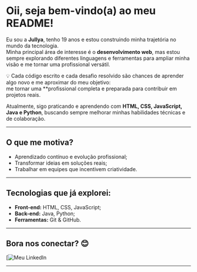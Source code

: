 # Oii, seja bem-vindo(a) ao meu README!

Eu sou a **Jullya**, tenho 19 anos e estou construindo minha trajetória no mundo da tecnologia.  
Minha principal área de interesse é o **desenvolvimento web**, mas estou sempre explorando diferentes linguagens e ferramentas para ampliar minha visão e me tornar uma profissional versátil.  

💡 Cada código escrito e cada desafio resolvido são chances de aprender algo novo e me aproximar do meu objetivo:  
me tornar uma **profissional completa e preparada para contribuir em projetos reais.

Atualmente, sigo praticando e aprendendo com **HTML, CSS, JavaScript, Java e Python**, buscando sempre melhorar minhas habilidades técnicas e de colaboração.  

---

## O que me motiva?
- Aprendizado contínuo e evolução profissional;
- Transformar ideias em soluções reais;  
- Trabalhar em equipes que incentivem criatividade. 

---

## Tecnologias que já explorei:
- **Front-end:** HTML, CSS, JavaScript;
- **Back-end:** Java, Python;  
- **Ferramentas:** Git & GitHub.  

---

## Bora nos conectar? 😊
[![Meu LinkedIn](www.linkedin.com/in/jullyasantossoares-tech)    

---
